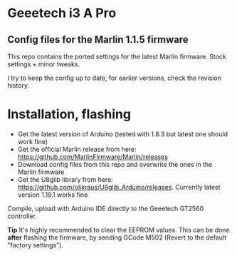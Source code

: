# Geeetech i3 A Pro
## Config files for the Marlin 1.1.5 firmware

This repo contains the ported settings for the latest Marlin firmware.
Stock settings + minor tweaks.

I try to keep the config up to date, for earlier versions, check the revision history.

# Installation, flashing
* Get the latest version of Arduino (tested with 1.8.3 but latest one should work fine)
* Get the official Marlin release from here: https://github.com/MarlinFirmware/Marlin/releases
* Download config files from this repo and overwrite the ones in the Marlin firmware
* Get the U8glib library from here: https://github.com/olikraus/U8glib_Arduino/releases. Currently latest version 1.19.1 works fine

Compile, upload with Arduino IDE directly to the Geeetech GT2560 controller.

**Tip** It's highly recommended to clear the EEPROM values. This can be done **after** flashing the firmware, by sending GCode M502 (Revert to the default "factory settings").
